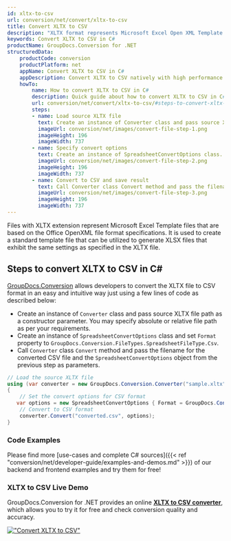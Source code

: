 ```yaml
---
id: xltx-to-csv
url: conversion/net/convert/xltx-to-csv
title: Convert XLTX to CSV
description: "XLTX format represents Microsoft Excel Open XML Template with .xltx extension. Learn how to convert XLTX to CSV file programmatically in C# language using GroupDocs.Conversion for .NET library."
keywords: Convert XLTX to CSV in C#
productName: GroupDocs.Conversion for .NET
structuredData:
    productCode: conversion
    productPlatform: net
    appName: Convert XLTX to CSV in C#
    appDescription: Convert XLTX to CSV natively with high performance using C# language and server side GroupDocs.Conversion for .NET APIs, without the use of any software like Microsoft or Open Office.
    howTo:
        name: How to convert XLTX to CSV in C# 
        description: Quick guide about how to convert XLTX to CSV in C# with high performance and accuracy.
        url: conversion/net/convert/xltx-to-csv/#steps-to-convert-xltx-to-csv-in-c
        steps:
        - name: Load source XLTX file 
          text: Create an instance of Converter class and pass source XLTX file path as a constructor parameter. You may specify absolute or relative file path as per your requirements. 
          imageUrl: conversion/net/images/convert-file-step-1.png
          imageHeight: 196
          imageWidth: 737
        - name: Specify convert options 
          text: Create an instance of SpreadsheetConvertOptions class.
          imageUrl: conversion/net/images/convert-file-step-2.png
          imageHeight: 196
          imageWidth: 737
        - name: Convert to CSV and save result 
          text: Call Converter class Convert method and pass the filename for the converted HTML file and the SpreadsheetConvertOptions object from the previous step as parameters.
          imageUrl: conversion/net/images/convert-file-step-3.png
          imageHeight: 196
          imageWidth: 737
---
```


Files with XLTX extension represent Microsoft Excel Template files that are based on the Office OpenXML file format specifications. It is used to create a standard template file that can be utilized to generate XLSX files that exhibit the same settings as specified in the XLTX file.

## Steps to convert XLTX to CSV in C#

[GroupDocs.Conversion](https://products.groupdocs.com/conversion/net) allows developers to convert the XLTX file to CSV format in an easy and intuitive way just using a few lines of code as described below:

* Create an instance of `Converter` class and pass source XLTX file path as a constructor parameter. You may specify absolute or relative file path as per your requirements. 
* Create an instance of `SpreadsheetConvertOptions` class and set `Format` property to `GroupDocs.Conversion.FileTypes.SpreadsheetFileType.Csv`.
* Call `Converter` class `Convert` method and pass the filename for the converted CSV file and the `SpreadsheetConvertOptions` object from the previous step as parameters.

```csharp
// Load the source XLTX file
using (var converter = new GroupDocs.Conversion.Converter("sample.xltx"))
{
    // Set the convert options for CSV format
   var options = new SpreadsheetConvertOptions { Format = GroupDocs.Conversion.FileTypes.SpreadsheetFileType.Csv };
    // Convert to CSV format
    converter.Convert("converted.csv", options);
}
```

### Code Examples

Please find more [use-cases and complete C# sources]({{< ref "conversion/net/developer-guide/examples-and-demos.md" >}}) of our backend and frontend examples and try them for free!

### XLTX to CSV Live Demo

GroupDocs.Conversion for .NET provides an online [**XLTX to CSV converter**](https://products.groupdocs.app/conversion/xltx-to-csv), which allows you to try it for free and check conversion quality and accuracy.

[!["Convert XLTX to CSV"](conversion/net/images/convert-to-csv/convert-xltx-to-csv.png)](https://products.groupdocs.app/conversion/xltx-to-csv)